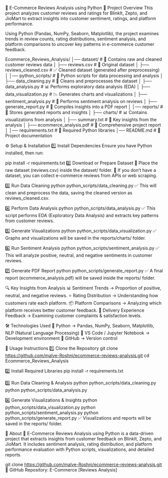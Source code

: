 🛒 E-Commerce Reviews Analysis using Python
📌 Project Overview
This project analyzes customer reviews and ratings for BlinkIt, Zepto, and JioMart to extract insights into customer sentiment, ratings, and platform performance.

Using Python (Pandas, NumPy, Seaborn, Matplotlib), the project examines trends in review counts, rating distributions, sentiment analysis, and platform comparisons to uncover key patterns in e-commerce customer feedback.  

Ecommerce_Reviews_Analysis/
│── dataset/                  # 📁 Contains raw and cleaned customer reviews data
│   ├── reviews.csv           # 📌 Original dataset
│   ├── reviews_cleaned.csv   # ✅ Cleaned dataset (generated after preprocessing)
│
│── python_scripts/           # 📂 Python scripts for data processing and analysis
│   ├── data_cleaning.py       # 🧼 Cleans and preprocesses the dataset
│   ├── data_analysis.py       # 📊 Performs exploratory data analysis (EDA)
│   ├── data_visualization.py  # 📉 Generates charts and visualizations
│   ├── sentiment_analysis.py  # 📝 Performs sentiment analysis on reviews
│   ├── generate_report.py     # 📄 Compiles insights into a PDF report
│
│── reports/                  # 📂 Stores generated reports and insights
│   ├── charts/               # 📊 Contains visualizations from analysis
│   ├── summary.txt           # 📌 Key insights from the analysis
│   ├── ecommerce_analysis.pdf # 📄 Comprehensive project report
│
│── requirements.txt          # 📜 Required Python libraries
│── README.md                 # 📖 Project documentation 

⚙️ Setup & Installation
1️⃣ Install Dependencies
Ensure you have Python installed, then run:

pip install -r requirements.txt
2️⃣ Download or Prepare Dataset
📂 Place the raw dataset (reviews.csv) inside the dataset/ folder.
📌 If you don’t have a dataset, you can collect e-commerce reviews from APIs or web scraping.

3️⃣ Run Data Cleaning
python python_scripts/data_cleaning.py
✅ This will clean and preprocess the data, saving the cleaned version as reviews_cleaned.csv.

4️⃣ Perform Data Analysis
python python_scripts/data_analysis.py
✅ This script performs EDA (Exploratory Data Analysis) and extracts key patterns from customer reviews.

5️⃣ Generate Visualizations
python python_scripts/data_visualization.py
✅ Graphs and visualizations will be saved in the reports/charts/ folder.

6️⃣ Run Sentiment Analysis
python python_scripts/sentiment_analysis.py
✅ This will analyze positive, neutral, and negative sentiments in customer reviews.

7️⃣ Generate PDF Report
python python_scripts/generate_report.py
✅ A final report (ecommerce_analysis.pdf) will be saved inside the reports/ folder.

🔍 Key Insights from Analysis
📊 Sentiment Trends → Proportion of positive, neutral, and negative reviews.
⭐ Rating Distribution → Understanding how customers rate each platform.
📦 Platform Comparisons → Analyzing which platform receives better customer feedback.
🚚 Delivery Experience Feedback → Examining customer complaints & satisfaction levels.

🛠️ Technologies Used
🔹 Python → Pandas, NumPy, Seaborn, Matplotlib, NLP (Natural Language Processing)
🔹 VS Code / Jupyter Notebook → Development environment
🔹 GitHub → Version control

🚀 Usage Instructions
1️⃣ Clone the Repository
git clone https://github.com/malve-Roshni/ecommerce-reviews-analysis.git
cd Ecommerce_Reviews_Analysis

2️⃣ Install Required Libraries
pip install -r requirements.txt

3️⃣ Run Data Cleaning & Analysis
python python_scripts/data_cleaning.py
python python_scripts/data_analysis.py

4️⃣ Generate Visualizations & Insights
python python_scripts/data_visualization.py
python python_scripts/sentiment_analysis.py
python python_scripts/generate_report.py
✅ Visualizations and reports will be saved in the reports/ folder.

📄 About
🛒 E-Commerce Reviews Analysis using Python is a data-driven project that extracts insights from customer feedback on BlinkIt, Zepto, and JioMart. It includes sentiment analysis, rating distribution, and platform performance evaluation with Python scripts, visualizations, and detailed reports.

git clone https://github.com/malve-Roshni/ecommerce-reviews-analysis.git
📌 GitHub Repository: E-Commerce [Reviews Analysis] 